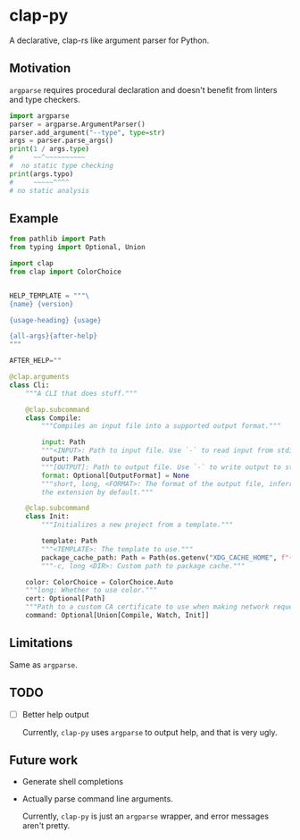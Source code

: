 # clap-py

A declarative, clap-rs like argument parser for Python.

## Motivation

`argparse` requires procedural declaration and doesn't benefit from linters and
type checkers.

```python
import argparse
parser = argparse.ArgumentParser()
parser.add_argument("--type", type=str)
args = parser.parse_args()
print(1 / args.type)
#     ~~^~~~~~~~~~~
#  no static type checking
print(args.typo)
#     ~~~~~^^^^
# no static analysis
```

## Example

```python
from pathlib import Path
from typing import Optional, Union

import clap
from clap import ColorChoice


HELP_TEMPLATE = """\
{name} {version}

{usage-heading} {usage}

{all-args}{after-help}
"""

AFTER_HELP=""

@clap.arguments
class Cli:
    """A CLI that does stuff."""

    @clap.subcommand
    class Compile:
        """Compiles an input file into a supported output format."""

        input: Path
        """<INPUT>: Path to input file. Use `-` to read input from stdin."""
        output: Path
        """[OUTPUT]: Path to output file. Use `-` to write output to stdout."""
        format: Optional[OutputFormat] = None
        """short, long, <FORMAT>: The format of the output file, inferred from
        the extension by default."""

    @clap.subcommand
    class Init:
        """Initializes a new project from a template."""

        template: Path
        """<TEMPLATE>: The template to use."""
        package_cache_path: Path = Path(os.getenv("XDG_CACHE_HOME", f"{os.getenv("HOME")}/.cache"))
        """-c, long <DIR>: Custom path to package cache."""

    color: ColorChoice = ColorChoice.Auto
    """long: Whether to use color."""
    cert: Optional[Path]
    """Path to a custom CA certificate to use when making network requests."""
    command: Optional[Union[Compile, Watch, Init]]
```

## Limitations

Same as `argparse`.

## TODO

- [ ] Better help output

  Currently, `clap-py` uses `argparse` to output help, and that is very ugly.

## Future work

- Generate shell completions

- Actually parse command line arguments.

  Currently, `clap-py` is just an `argparse` wrapper, and error messages aren't pretty.
